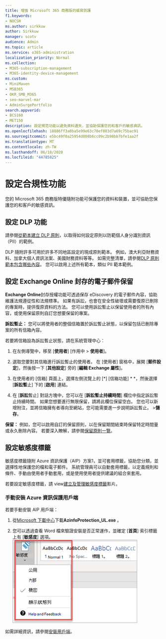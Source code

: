 ```yaml
---
title: 增強 Microsoft 365 商務版的威脅防護
f1.keywords:
- NOCSH
ms.author: sirkkuw
author: Sirkkuw
manager: scotv
audience: Admin
ms.topic: article
ms.service: o365-administration
localization_priority: Normal
ms.collection:
- M365-subscription-management
- M365-identity-device-management
ms.custom:
- MiniMaven
- MSB365
- OKR_SMB_M365
- seo-marvel-mar
- AdminSurgePortfolio
search.appverid:
- BCS160
- MET150
description: 設定規范功能以避免資料遺失，並協助保護您的和客戶的敏感資訊。
ms.openlocfilehash: 18886ff3a0ba5e99e63c70ef083d7a69c75bac91
ms.sourcegitcommit: e5bc49f0a25954d008b6cc09c2b98bb7bfe1aa2f
ms.translationtype: MT
ms.contentlocale: zh-TW
ms.lasthandoff: 06/18/2020
ms.locfileid: "44785825"
---
```

# <a name="set-up-compliance-features"></a>設定合規性功能

您的 Microsoft 365 商務版特優隨附功能可保護您的資料和裝置，並可協助您保護您的和客戶的敏感資訊。

## <a name="set-up-dlp-features"></a>設定 DLP 功能

請參閱[從範本建立 DLP 原則](https://docs.microsoft.com/microsoft-365/compliance/create-a-dlp-policy-from-a-template)，以取得如何設定原則以防範個人身分識別資訊（PII）的範例。 
  
DLP 隨附許多可用於許多不同地區設定的現成原則範本。 例如，澳大利亞財務資料、加拿大個人資訊法案、美國財務資料等等。 如需完整清單，請參閱[DLP 原則範本包含哪些內容](https://docs.microsoft.com/microsoft-365/compliance/what-the-dlp-policy-templates-include)。 您可以啟用上述所有範本，類似 PII 範本範例。 
  
## <a name="set-up-email-retention-with-exchange-online-archiving"></a>設定 Exchange Online 封存的電子郵件保留

 **Exchange Online**封存授權功能可透過保存 eDiscovery 的電子郵件內容，協助維護法規遵從性和法規標準。 如果有訴訟，也會在安全性破壞或需要復原已刪除的專案時，提供復原資料的方法。 您可以使用訴訟暫止以保留使用者的所有內容，或使用保留原則自訂您想要保留的專案。
  
**訴訟暫止：** 您可以將使用者的整個信箱置於訴訟暫止狀態，以保留包括已刪除專案的所有信箱內容。 
    
若要將信箱設為訴訟暫止狀態，請在系統管理中心：
    
1. 在左側導覽中，移至 [**使用者**] [作用中 \> **使用者**]。
    
2. 選取您要對其信箱進行訴訟暫止的使用者。 在 [使用者] 窗格中，展開 [**郵件設定**]，然後按一下 [**其他設定**] 旁的 [**編輯 Exchange 屬性**]。
    
3. 在使用者的 [信箱] 頁面上，選擇左側流覽上的 [*] [信箱功能] * *，然後選擇 [**訴訟暫**止] 下的 [**啟用**] 連結。
    
4. 在 [**訴訟**暫止] 對話方塊中，您可以在 [**訴訟暫止持續時間**] 欄位中指定訴訟暫止持續時間。 如果您想要進行無限保留，請將此欄位保留空白。 您也可以新增附注，並將信箱擁有者導向至網站，您可能需要進一步說明訴訟暫止。 \>**儲存**。
    
**保留：** 例如，您可以啟用自訂的保留原則，以在保留期間結束時保留特定時間量或永久刪除內容。 若要深入瞭解，請參閱[保留原則一覽](https://docs.microsoft.com/microsoft-365/compliance/retention-policies)。

## <a name="set-up-sensitivity-labels"></a>設定敏感度標籤

敏感度標籤隨附 Azure 資訊保護（AIP）方案1，並可套用標籤，協助您分類，並選擇性地保護您的檔和電子郵件。 系統管理員可以自動套用標籤，以定義規則和條件、手動由使用者手動套用，或是使用使用者提供建議的組合來套用。

若要設定敏感度標籤，請 view[建立及管理敏感度標籤](https://support.microsoft.com/office/2fb96b54-7dd2-4f0c-ac8d-170790d4b8b9)影片。



### <a name="install-the-azure-information-protection-client-manually"></a>手動安裝 Azure 資訊保護用戶端

若要手動安裝 AIP 用戶端：

1. 從[Microsoft 下載中心](https://www.microsoft.com/download/details.aspx?id=53018)下載**AzinfoProtection_UL.exe** 。
 
2. 您可以透過查看 Word 檔來驗證安裝是否正常運作，並確定 [**首頁**] 索引標籤上有 [**敏感度**] 選項。
<br/>![在 Word 檔中下拉式清單中的 [保護] 索引標籤。](../media/word-sensitivity.png)

如需詳細資訊，請參閱[安裝用戶端](https://docs.microsoft.com/azure/information-protection/infoprotect-tutorial-step3)。

